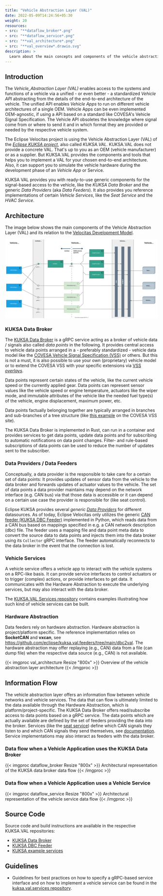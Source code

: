 ```yaml
---
title: "Vehicle Abstraction Layer (VAL)"
date: 2022-05-09T14:24:56+05:30
weight: 20
resources:
- src: "**dataflow_broker*.png"
- src: "**dataflow_service*.png"
- src: "**val_architecture*.png"
- src: "**val_overview*.drawio.svg"
description: >
  Learn about the main concepts and components of the vehicle abstraction and how it relates to the [Eclipse KUKSA project](https://www.eclipse.org/kuksa/).
---
```


## Introduction

The _Vehicle_Abstraction Layer (VAL)_ enables access to the systems and functions of a vehicle via a unified - or even better - a standardized _Vehicle API_ abstracting from the details of the end-to-end architecture of the vehicle. The unified API enables _Vehicle Apps_ to run on different vehicle architectures of a single OEM. Vehicle Apps can be even implemented OEM-agnostic, if using a API based on a standard like COVESA's Vehicle Signal Specification. The Vehicle API obsoletes the knowledge where signal come from or where to send it and in which format they are provided or needed by the respective vehicle system.

The Eclipse Velocitas project is using the Vehicle Abstraction Layer (VAL) of the [_Eclipse KUKSA project_](https://www.eclipse.org/kuksa/), also called _KUKSA.VAL_.
KUKSA.VAL does not provide a concrete VAL. That's up to you as an OEM (vehicle manufacturer) or as a supplier.
But KUKSA.VAL provides the components and tools that helps you to implement a VAL for your chosen end-to-end architecture. Also, it can support you to simulate the vehicle hardware during the development phase of an _Vehicle App_ or Service.

KUKSA VAL provides you with ready-to-use generic components for the signal-based access to the vehicle, like the _KUKSA Data Broker_ and the generic _Data Providers_ (aka _Data Feeders_).
It also provides you reference implementations of certain _Vehicle Services_, like the _Seat Service_ and the _HVAC Service_.

## Architecture

The image below shows the main components of the Vehicle Abstraction Layer (VAL) and its relation to the [Velocitas Development Model](/docs/concepts/development-model.md).

![Overview of the vehicle abstraction layer architecture](./val_overview.drawio.svg)

### KUKSA Data Broker

The [KUKSA Data Broker](https://github.com/eclipse/kuksa.val/tree/master/kuksa_databroker) is a gRPC service acting as a broker of vehicle data / signals also called _data points_ in the following.
It provides central access to vehicle data points arranged in a - preferably standardized - vehicle data model like the [COVESA Vehicle Signal Specification (VSS)](https://covesa.github.io/vehicle_signal_specification/) or others. But this is not a must, it is also possible to use your own (proprietary) vehicle model or to extend the COVESA VSS with your specific extensions via [VSS _overlays_](https://covesa.github.io/vehicle_signal_specification/rule_set/overlay/).

Data points represent certain states of the vehicle, like the current vehicle speed or the currently applied gear. Data points can represent sensor values like the vehicle speed or engine temperature, actuators like the wiper mode, and immutable attributes of the vehicle like the needed fuel type(s) of the vehicle, engine displacement, maximum power, etc.

Data points factually belonging together are typically arranged in branches and sub-branches of a tree structure (like [this example](https://covesa.github.io/vehicle_signal_specification/introduction/overview/#example) on the COVESA VSS site).

The KUKSA Data Broker is implemented in Rust, can run in a container and provides services to get data points, update data points and for subscribing to automatic notifications on data point changes.
Filter- and rule-based subscriptions of data points can be used to reduce the number of updates sent to the subscriber.

### Data Providers / Data Feeders

Conceptually, a data provider is the responsible to take care for a certain set of data points: It provides updates of sensor data from the vehicle to the data broker and forwards updates of actuator values to the vehicle. The set of data points a data provider maintains may depend on the network interface (e.g. CAN bus) via that those data is accessible or it can depend on a certain use case the provider is responsible for (like seat control).

Eclipse KUKSA provides several _generic_ [_Data Providers_](https://github.com/eclipse/kuksa.val.feeders) for different datasources.
As of today, Eclipse Velocitas only utilizes the generic [CAN feeder (KUKSA DBC Feeder)](https://github.com/eclipse/kuksa.val.feeders/tree/main/dbc2val) implemented in Python, which reads data from a CAN bus based on mappings specified in e.g. a CAN network description (dbc) file.
The feeder uses a mapping file and data point meta data to convert the source data to data points and injects them into the data broker using its `Collector` gRPC interface.
The feeder automatically reconnects to the data broker in the event that the connection is lost.

### Vehicle Services

A vehicle service offers a vehicle app to interact with the vehicle systems on a RPC-like basis.
It can provide service interfaces to control actuators or to trigger (complex) actions, or provide interfaces to get data.
It communicates with the Hardware Abstraction to execute the underlying services, but may also interact with the data broker.

The [KUKSA.VAL Services repository](https://github.com/eclipse/kuksa.val.services/) contains examples illustrating how such kind of vehicle services can be built.

### Hardware Abstraction

Data feeders rely on hardware abstraction. Hardware abstraction is project/platform specific.
The reference implementation relies on **SocketCAN** and **vxcan**, see <https://github.com/eclipse/kuksa.val.feeders/tree/main/dbc2val>.
The hardware abstraction may offer replaying (e.g., CAN) data from a file (can dump file) when the respective data source (e.g., CAN) is not available.

{{< imgproc val_architecture Resize "800x" >}}
  Overview of the vehicle abstraction layer architecture
{{< /imgproc >}}

## Information Flow

The vehicle abstraction layer offers an information flow between vehicle networks and vehicle services.
The data that can flow is ultimately limited to the data available through the Hardware Abstraction, which is platform/project-specific.
The KUKSA Data Broker offers read/subscribe access to data points based on a gRPC service. The data points which are actually available are defined by the set of feeders providing the data into the broker.
Services (like the [seat service](https://github.com/eclipse/kuksa.val.services/tree/main/seat_service)) define which CAN signals they listen to and which CAN signals they send themselves, see [documentation](https://github.com/eclipse/kuksa.val.services/blob/main/seat_service/src/lib/seat_adjuster/seat_controller/README.md).
Service implementations may also interact as feeders with the data broker.

### Data flow when a Vehicle Application uses the KUKSA Data Broker

{{< imgproc dataflow_broker Resize "800x" >}}
  Architectural representation of the KUKSA data broker data flow
{{< /imgproc >}}

### Data flow when a Vehicle Application uses a Vehicle Service

{{< imgproc dataflow_service Resize "800x" >}}
  Architectural representation of the vehicle service data flow
{{< /imgproc >}}

## Source Code

Source code and build instructions are available in the respective KUKSA.VAL repositories:

* [KUKSA Data Broker](https://github.com/eclipse/kuksa.val/tree/master/kuksa_databroker)
* [KUKSA DBC Feeder](https://github.com/eclipse/kuksa.val.feeders/tree/main/dbc2val)
* [KUKSA example services](https://github.com/eclipse/kuksa.val.services/)

## Guidelines

* Guidelines for best practices on how to specify a gRPC-based service interface and on how to implement a vehicle service can be found in the [kuksa.val.services repository](https://github.com/eclipse/kuksa.val.services/docs).
